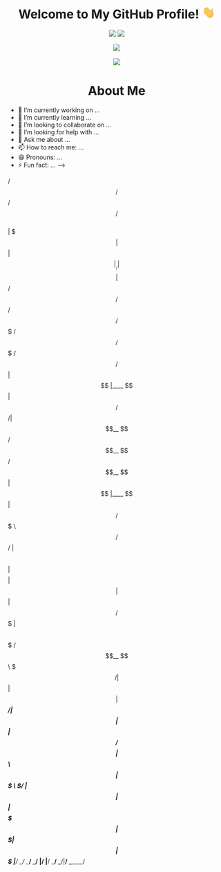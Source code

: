 <h1 align="center">Welcome to My GitHub Profile! <img src="https://github.com/Navnedia/Navnedia/blob/1da032ffcadf1ec29019d822b7c71500d97ff29f/wave.gif" width="30px"></h1>
<p align="center">
	<img src="https://github-readme-stats.vercel.app/api?username=Navnedia&bg_color=292a36&title_color=913937&text_color=f2e8e7&icon_color=77b0ca&show_icons=true&count_private=true&hide_border=true" width=421>
	<img src="https://github-readme-streak-stats.herokuapp.com/?user=Navnedia&theme=dark&hide_border=true&date_format=M%20j%5B%2C%20Y%5D&background=292A36&ring=913937&currStreakLabel=77B0CA&sideLabels=F2E8E7&sideNums=F2E8E7&currStreakNum=F2E8E7&stroke=F2E8E7" width=421>
</p>
<p align="center">
	<img src="https://activity-graph.herokuapp.com/graph?username=Navnedia&color=f2e8e7&point=77b0ca&line=913937&area_color=913937&bg_color=292a36&area=true&hide_border=true">
</p>
<p align="center">
	<img src="https://komarev.com/ghpvc/?username=Navnedia&style=flat&color=red">
</p>

<h1 align="center">About Me</h1>

- 🔭 I’m currently working on ...
- 🌱 I’m currently learning ...
- 👯 I’m looking to collaborate on ...
- 🤔 I’m looking for help with ...
- 💬 Ask me about ...
- 📫 How to reach me: ...
- 😄 Pronouns: ...
- ⚡ Fun fact: ...
-->




 /$$   /$$                                                /$$ /$$          
| $$$ | $$                                               | $$|__/          
| $$$$| $$  /$$$$$$  /$$    /$$ /$$$$$$$   /$$$$$$   /$$$$$$$ /$$  /$$$$$$ 
| $$ $$ $$ |____  $$|  $$  /$$/| $$__  $$ /$$__  $$ /$$__  $$| $$ |____  $$
| $$  $$$$  /$$$$$$$ \  $$/$$/ | $$  \ $$| $$$$$$$$| $$  | $$| $$  /$$$$$$$
| $$\  $$$ /$$__  $$  \  $$$/  | $$  | $$| $$_____/| $$  | $$| $$ /$$__  $$
| $$ \  $$|  $$$$$$$   \  $/   | $$  | $$|  $$$$$$$|  $$$$$$$| $$|  $$$$$$$
|__/  \__/ \_______/    \_/    |__/  |__/ \_______/ \_______/|__/ \_______/
                                                                           
                                                                           
                                                                           
